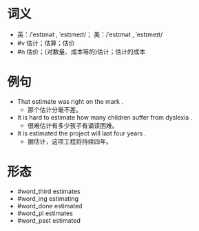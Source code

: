# 词义
- 英：/ˈestɪmət , ˈestɪmeɪt/； 美：/ˈestɪmət , ˈestɪmeɪt/
- #v 估计；估算；估价
- #n 估价；(对数量、成本等的)估计；估计的成本
# 例句
- That estimate was right on the mark .
	- 那个估计分毫不差。
- It is hard to estimate how many children suffer from dyslexia .
	- 很难估计有多少孩子有诵读困难。
- It is estimated the project will last four years .
	- 据估计，这项工程将持续四年。
# 形态
- #word_third estimates
- #word_ing estimating
- #word_done estimated
- #word_pl estimates
- #word_past estimated
